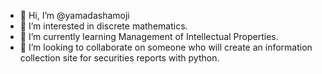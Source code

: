 - 👋 Hi, I’m @yamadashamoji
- 👀 I’m interested in discrete mathematics.
- 🌱 I’m currently learning Management of Intellectual Properties.
- 💞️ I’m looking to collaborate on someone who will create an information collection site for securities reports with python.
<!---
- 📫 How to reach me is "yamadashamoji@gmail.com". I will get back to you the next day.
--->

<!---
yamadashamoji/yamadashamoji is a ✨ special ✨ repository because its `README.md` (this file) appears on your GitHub profile.
You can click the Preview link to take a look at your changes.
--->
